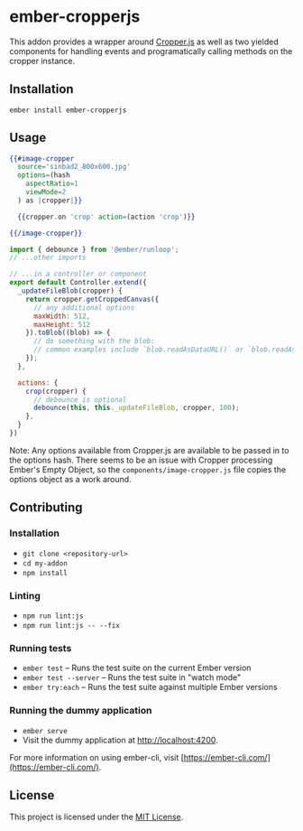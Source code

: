 ember-cropperjs
==============================================================================

This addon provides a wrapper around [Cropper.js](https://github.com/fengyuanchen/cropperjs) as well as two yielded components for handling events and programatically calling methods on the cropper instance.


Installation
------------------------------------------------------------------------------

```no-highlight
ember install ember-cropperjs
```


Usage
------------------------------------------------------------------------------

```hbs
{{#image-cropper
  source='sinbad2_800x600.jpg'
  options=(hash
    aspectRatio=1
    viewMode=2
  ) as |cropper|}}

  {{cropper.on 'crop' action=(action 'crop')}}

{{/image-cropper}}
```

```js
import { debounce } from '@ember/runloop';
// ...other imports

// ...in a controller or component
export default Controller.extend({
  _updateFileBlob(cropper) {
    return cropper.getCroppedCanvas({
      // any additional options
      maxWidth: 512,
      maxHeight: 512
    }).toBlob((blob) => {
      // do something with the blob:
      // common examples include `blob.readAsDataURL()` or `blob.readAsArrayBuffer()`
    });
  },

  actions: {
    crop(cropper) {
      // debounce is optional
      debounce(this, this._updateFileBlob, cropper, 100);
    },
  }
})
```

Note: Any options available from Cropper.js are available to be passed in to the options hash. There seems to be an issue with Cropper processing Ember's Empty Object, so the `components/image-cropper.js` file copies the options object as a work around.


Contributing
------------------------------------------------------------------------------

### Installation

* `git clone <repository-url>`
* `cd my-addon`
* `npm install`

### Linting

* `npm run lint:js`
* `npm run lint:js -- --fix`

### Running tests

* `ember test` – Runs the test suite on the current Ember version
* `ember test --server` – Runs the test suite in "watch mode"
* `ember try:each` – Runs the test suite against multiple Ember versions

### Running the dummy application

* `ember serve`
* Visit the dummy application at [http://localhost:4200](http://localhost:4200).

For more information on using ember-cli, visit [https://ember-cli.com/](https://ember-cli.com/).

License
------------------------------------------------------------------------------

This project is licensed under the [MIT License](LICENSE.md).
